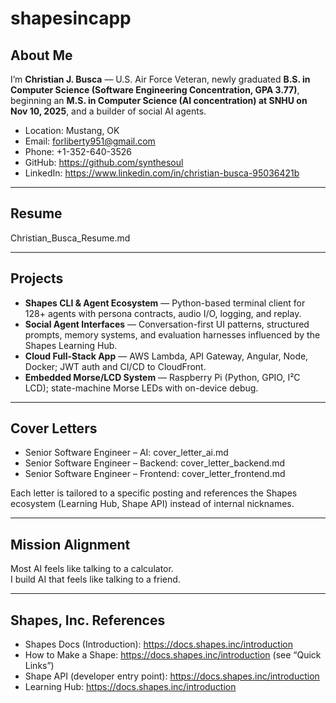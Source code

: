 # shapesincapp

## About Me
I’m **Christian J. Busca** — U.S. Air Force Veteran, newly graduated **B.S. in Computer Science (Software Engineering Concentration, GPA 3.77)**, beginning an **M.S. in Computer Science (AI concentration) at SNHU on Nov 10, 2025**, and a builder of social AI agents.

- Location: Mustang, OK  
- Email: forliberty951@gmail.com  
- Phone: +1-352-640-3526  
- GitHub: https://github.com/synthesoul  
- LinkedIn: https://www.linkedin.com/in/christian-busca-95036421b

---

## Resume
Christian_Busca_Resume.md

---

## Projects
- **Shapes CLI & Agent Ecosystem** — Python-based terminal client for 128+ agents with persona contracts, audio I/O, logging, and replay.
- **Social Agent Interfaces** — Conversation-first UI patterns, structured prompts, memory systems, and evaluation harnesses influenced by the Shapes Learning Hub.
- **Cloud Full-Stack App** — AWS Lambda, API Gateway, Angular, Node, Docker; JWT auth and CI/CD to CloudFront.
- **Embedded Morse/LCD System** — Raspberry Pi (Python, GPIO, I²C LCD); state-machine Morse LEDs with on-device debug.

---

## Cover Letters
- Senior Software Engineer – AI: cover_letter_ai.md  
- Senior Software Engineer – Backend: cover_letter_backend.md  
- Senior Software Engineer – Frontend: cover_letter_frontend.md

Each letter is tailored to a specific posting and references the Shapes ecosystem (Learning Hub, Shape API) instead of internal nicknames.

---

## Mission Alignment
Most AI feels like talking to a calculator.  
I build AI that feels like talking to a friend.

---

## Shapes, Inc. References
- Shapes Docs (Introduction): https://docs.shapes.inc/introduction  
- How to Make a Shape: https://docs.shapes.inc/introduction (see “Quick Links”)  
- Shape API (developer entry point): https://docs.shapes.inc/introduction  
- Learning Hub: https://docs.shapes.inc/introduction

